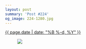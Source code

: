 ```yaml
---
layout: post
summary: 'Post #224'
og_image: 224-1280.jpg
---
```


<div class="post">
 <time>
  <a href="/224">
   {{ page.date | date: "%B %-d, %Y" }}
  </a>
 </time>
 <a href="/224">
  <figure data-taken="11/21/2013">
   <img sizes="(min-width: 700px) 50vw, calc(100vw - 2rem)" src="{{ site.assets_url }}/224-640.jpg" srcset="{{ site.assets_url }}/224-1280.jpg 1280w, {{ site.assets_url }}/224-960.jpg 960w, {{ site.assets_url }}/224-640.jpg 640w, {{ site.assets_url }}/224-320.jpg 320w"/>
  </figure>
 </a>
</div>
